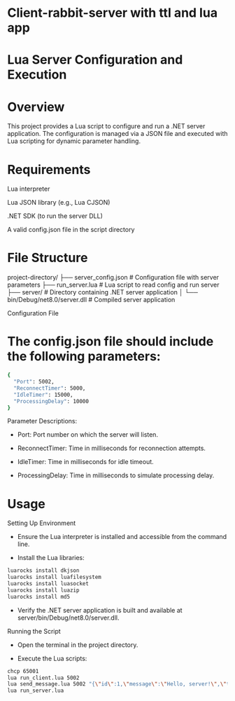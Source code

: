 # Client-rabbit-server with ttl and lua app

# Lua Server Configuration and Execution

# Overview

This project provides a Lua script to configure and run a .NET server application. The configuration is managed via a JSON file and executed with Lua scripting for dynamic parameter handling.

# Requirements

Lua interpreter

Lua JSON library (e.g., Lua CJSON)

.NET SDK (to run the server DLL)

A valid config.json file in the script directory

# File Structure

project-directory/
├── server_config.json       # Configuration file with server parameters
├── run_server.lua    # Lua script to read config and run server
├── server/           # Directory containing .NET server application
│   └── bin/Debug/net8.0/server.dll  # Compiled server application

Configuration File

#  The config.json file should include the following parameters:

```sh
{
  "Port": 5002,
  "ReconnectTimer": 5000,
  "IdleTimer": 15000,
  "ProcessingDelay": 10000
}
```

Parameter Descriptions:

- Port: Port number on which the server will listen.

- ReconnectTimer: Time in milliseconds for reconnection attempts.

- IdleTimer: Time in milliseconds for idle timeout.

- ProcessingDelay: Time in milliseconds to simulate processing delay.

# Usage

Setting Up Environment

- Ensure the Lua interpreter is installed and accessible from the command line.

- Install the Lua libraries:

```sh
luarocks install dkjson
luarocks install luafilesystem
luarocks install luasocket
luarocks install luazip
luarocks install md5
```

- Verify the .NET server application is built and available at server/bin/Debug/net8.0/server.dll.

Running the Script

- Open the terminal in the project directory.

- Execute the Lua scripts:

```sh
chcp 65001
lua run_client.lua 5002
lua send_message.lua 5002 "{\"id\":1,\"message\":\"Hello, server!\",\"timestamp\":\"2024-12-31T12:00:00Z\"}"
lua run_server.lua
```